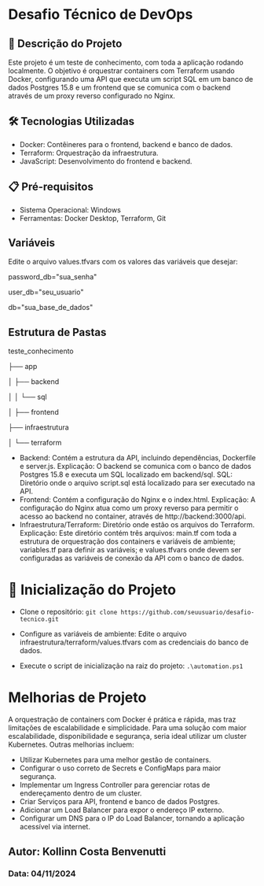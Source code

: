 # Desafio Técnico de DevOps
## 📝  Descrição do Projeto
Este projeto é um teste de conhecimento, com toda a aplicação rodando localmente. O objetivo é orquestrar containers com Terraform usando Docker, configurando uma API que executa um script SQL em um banco de dados Postgres 15.8 e um frontend que se comunica com o backend através de um proxy reverso configurado no Nginx.

## 🛠 Tecnologias Utilizadas
- Docker: Contêineres para o frontend, backend e banco de dados.
- Terraform: Orquestração da infraestrutura.
- JavaScript: Desenvolvimento do frontend e backend.

## 📋 Pré-requisitos
- Sistema Operacional: Windows
- Ferramentas: Docker Desktop, Terraform, Git

## Variáveis
Edite o arquivo values.tfvars com os valores das variáveis que desejar:

password_db="sua_senha"

user_db="seu_usuario"

db="sua_base_de_dados"

## Estrutura de Pastas

teste_conhecimento 

├── app

│   ├── backend

│   │   └── sql

│   ├── frontend

├── infraestrutura

│   └── terraform


- Backend: Contém a estrutura da API, incluindo dependências, Dockerfile e server.js. Explicação: O backend se comunica com o banco de dados Postgres 15.8 e executa um SQL localizado em backend/sql.
SQL: Diretório onde o arquivo script.sql está localizado para ser executado na API.
- Frontend: Contém a configuração do Nginx e o index.html. Explicação: A configuração do Nginx atua como um proxy reverso para permitir o acesso ao backend no container, através de http://backend:3000/api.
- Infraestrutura/Terraform: Diretório onde estão os arquivos do Terraform. Explicação: Este diretório contém três arquivos: main.tf com toda a estrutura de orquestração dos containers e variáveis de ambiente; variables.tf para definir as variáveis; e values.tfvars onde devem ser configuradas as variáveis de conexão da API com o banco de dados.

# 🚀 Inicialização do Projeto
- Clone o repositório:
`git clone https://github.com/seuusuario/desafio-tecnico.git`

- Configure as variáveis de ambiente: Edite o arquivo infraestrutura/terraform/values.tfvars com as credenciais do banco de dados.

- Execute o script de inicialização na raiz do projeto:
`.\automation.ps1`

# Melhorias de Projeto
A orquestração de containers com Docker é prática e rápida, mas traz limitações de escalabilidade e simplicidade. Para uma solução com maior escalabilidade, disponibilidade e segurança, seria ideal utilizar um cluster Kubernetes. Outras melhorias incluem:

- Utilizar Kubernetes para uma melhor gestão de containers.
- Configurar o uso correto de Secrets e ConfigMaps para maior segurança.
- Implementar um Ingress Controller para gerenciar rotas de endereçamento dentro de um cluster.
- Criar Serviços para API, frontend e banco de dados Postgres.
- Adicionar um Load Balancer para expor o endereço IP externo.
- Configurar um DNS para o IP do Load Balancer, tornando a aplicação acessível via internet.

## Autor: Kollinn Costa Benvenutti
### Data: 04/11/2024
